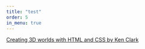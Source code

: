 ```yaml
---
title: "test"
order: 5
in_menu: true
---
```

<a href="https://keithclark.co.uk/articles/creating-3d-worlds-with-html-and-css/">Creating 3D worlds with HTML and CSS by Ken Clark</a> 